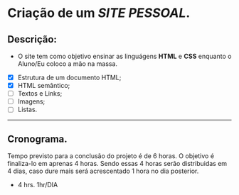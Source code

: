 # Criação de um *SITE PESSOAL*.

## Descrição:
- O site tem como objetivo ensinar as linguágens **HTML** e **CSS** enquanto o Aluno/Eu coloco a mão na massa.
- [x] Estrutura de um documento HTML;
- [x] HTML semântico;
- [ ] Textos e Links;
- [ ] Imagens;
- [ ] Listas.

---

## Cronograma.

Tempo previsto para a conclusão do projeto é de 6 horas. O objetivo é finaliza-lo em aprenas 4 horas. Sendo essas 4 horas serão distribuidas em 4 dias, caso dure mais será acrescentado 1 hora no dia posterior.

- 4 hrs. 1hr/DIA
